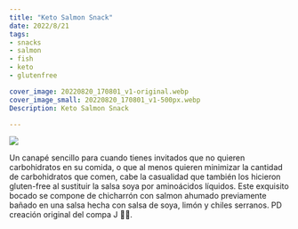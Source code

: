```yaml
---
title: "Keto Salmon Snack"
date: 2022/8/21
tags:
- snacks
- salmon
- fish
- keto
- glutenfree

cover_image: 20220820_170801_v1-original.webp
cover_image_small: 20220820_170801_v1-500px.webp
Description: Keto Salmon Snack

---
```


[![](20220820_170801_v1)](20220820_170801_v1-original.webp)

Un canapé sencillo para cuando tienes invitados que no quieren carbohidratos en su comida, o que al menos quieren minimizar la cantidad de carbohidratos que comen, cabe la casualidad que también los hicieron gluten-free al sustituir la salsa soya por aminoácidos líquidos. Este exquisito bocado se compone de chicharrón con salmon ahumado previamente bañado en una salsa hecha con salsa de soya, limón y chiles serranos. PD creación original del compa J 🤙🏽. 


